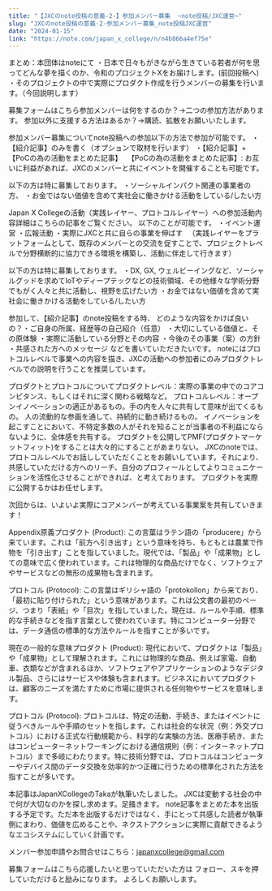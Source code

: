 ```yaml
---
title: "【JXCのnote投稿の意義-2-】参加メンバー募集  ~note投稿/JXC運営~"
slug: "JXCのnote投稿の意義-2-参加メンバー募集_note投稿JXC運営"
date: "2024-01-15"
link: "https://note.com/japan_x_college/n/n4b866a4ef75e"
---
```


まとめ：本団体はnoteにて
・日本で日々もがきながら生きている若者が何を思ってどんな夢を描くのか、令和のプロジェクトXをお届けします。(前回投稿へ)
・そのプロジェクトの中で実際にプロダクト作成を行うメンバーの募集を行います。（今回説明します）

募集フォームはこちら参加メンバーは何をするのか？→二つの参加方法があります。
参加以外に支援する方法はあるか？→購読、拡散をお願いいたします。


参加メンバー募集についてnote投稿への参加以下の方法で参加が可能です。
・【紹介記事】のみを書く（オプションで取材を行います）
・【紹介記事】+ 【PoCの為の活動をまとめた記事】
　【PoCの為の活動をまとめた記事】: お互いに利益があれば、JXCのメンバーと共にイベントを開催することも可能です。

以下の方は特に募集しております。
・ソーシャルインパクト関連の事業者の方、
・お金ではない価値を含めて実社会に働きかける活動をしている/したい方


Japan X Collegeの活動（実践レイヤー、プロトコルレイヤー）への参加活動内容詳細はこちらの記事をご覧ください。
以下のことが可能です。
・イベント運営
・広報活動
・実際にJXCと共に自らの事業を伸ばす
　（実践レイヤーをプラットフォームとして、既存のメンバーとの交流を促すことで、プロジェクトレベルで分野横断的に協力できる環境を構築し、活動に伴走して行きます）

以下の方は特に募集しております。
・DX, GX, ウェルビーイングなど、ソーシャルグッドを求めてIoTやディープテックなどの技術領域、その他様々な学術分野でもがく人々と共に活動し、視野を広げたい方
・お金ではない価値を含めて実社会に働きかける活動をしている/したい方


参加して、【紹介記事】のnote投稿をする時、
どのような内容をかけば良いの？・ご自身の所属、経歴等の自己紹介（任意）
・大切にしている価値と、その原体験
・実際に活動している分野とその内容
・今後のその事業（案）の方針
・共感された方へのメッセージ
などを書いていただきたいです。
noteにはプロトコルレベルで事業への内容を描き、JXCの活動への参加者にのみプロダクトレベルでの説明を行うことを推奨しています。

プロダクトとプロトコルについてプロダクトレベル：実際の事業の中でのコアコンピタンス、もしくはそれに深く関わる戦略など。
プロトコルレベル：オープンイノベーションの適正があるもの。手の内を人々に共有して意味が出てくるもの。
人の流動的な参画を通して、持続的に動き続けるもの。
イノベーションを起こすことにおいて、不特定多数の人がそれを知ることが当事者の不利益にならないように、全体感を共有する。
プロダクトを公開してPMF(プロダクトマーケットフィット)をすることは大々的にすることがあまりない。
JXCのnoteでは、プロトコルレベルでお話ししていただくことをお願いしています。それにより、共感していただける方へのリーチ、自分のプロフィールとしてよりコミュニケーションを活性化させることができれば、と考えております。
プロダクトを実際に公開するかはお任せします。

次回からは、いよいよ実際にコアメンバーが考えている事業案を共有していきます！

Appendix原義プロダクト (Product): この言葉はラテン語の「producere」から来ています。これは「前方へ引き出す」という意味を持ち、もともとは農業で作物を「引き出す」ことを指していました。現代では、「製品」や「成果物」としての意味で広く使われています。これは物理的な商品だけでなく、ソフトウェアやサービスなどの無形の成果物も含まれます。

プロトコル (Protocol): この言葉はギリシャ語の「protokollon」から来ており、「最初に貼り付けられた」という意味があります。これは公文書の最初のページ、つまり「表紙」や「目次」を指していました。現在は、ルールや手順、標準的な手続きなどを指す言葉として使われています。特にコンピューター分野では、データ通信の標準的な方法やルールを指すことが多いです。

現在の一般的な意味プロダクト (Product): 現代において、プロダクトは「製品」や「成果物」として理解されます。これには物理的な商品、例えば家電、自動車、衣類などが含まれるほか、ソフトウェアやアプリケーションのようなデジタル製品、さらにはサービスや体験も含まれます。ビジネスにおいてプロダクトは、顧客のニーズを満たすために市場に提供される任何物やサービスを意味します。

プロトコル (Protocol): プロトコルは、特定の活動、手続き、またはイベントに従うべきルールや手順のセットを指します。これは社会的な状況（例：外交プロトコル）における正式な行動規範から、科学的な実験の方法、医療手続き、またはコンピューターネットワーキングにおける通信規則（例：インターネットプロトコル）まで多岐にわたります。特に技術分野では、プロトコルはコンピューターやデバイス間のデータ交換を効率的かつ正確に行うための標準化された方法を指すことが多いです。

本記事はJapanXCollegeのTakaが執筆いたしました。
JXCは変動する社会の中で何が大切なのかを探し求めます。足掻きます。
note記事をまとめた本を出版する予定です。ただ本を出版するだけではなく、手にとって共感した読者が執筆側にまわり、価値を広めることや、ネクストアクションに実際に貢献できるようなエコシステムにしていく計画です。

メンバー参加申請やお問合せはこちら：japanxcollege@gmail.com

募集フォームはこちら応援したいと思っていただいた方は
フォロー、スキを押していただけると励みになります。
よろしくお願いします。